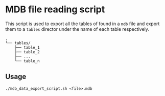 # MDB file reading script
This script is used to export all the tables of found in a ```mdb``` file and export them to a ```tables``` director under the name of each table respectively.
```
.
└── tables/
    ├── table_1
    ├── table_2
    ├── ...
    └── table_n

```
## Usage
```
./mdb_data_export_script.sh <file>.mdb
```
